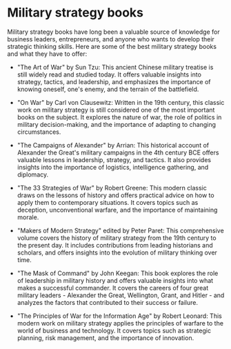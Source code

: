 # Military strategy books

Military strategy books have long been a valuable source of knowledge for business leaders, entrepreneurs, and anyone who wants to develop their strategic thinking skills. Here are some of the best military strategy books and what they have to offer:

* "The Art of War" by Sun Tzu: This ancient Chinese military treatise is still widely read and studied today. It offers valuable insights into strategy, tactics, and leadership, and emphasizes the importance of knowing oneself, one's enemy, and the terrain of the battlefield.

* "On War" by Carl von Clausewitz: Written in the 19th century, this classic work on military strategy is still considered one of the most important books on the subject. It explores the nature of war, the role of politics in military decision-making, and the importance of adapting to changing circumstances.

* "The Campaigns of Alexander" by Arrian: This historical account of Alexander the Great's military campaigns in the 4th century BCE offers valuable lessons in leadership, strategy, and tactics. It also provides insights into the importance of logistics, intelligence gathering, and diplomacy.

* "The 33 Strategies of War" by Robert Greene: This modern classic draws on the lessons of history and offers practical advice on how to apply them to contemporary situations. It covers topics such as deception, unconventional warfare, and the importance of maintaining morale.

* "Makers of Modern Strategy" edited by Peter Paret: This comprehensive volume covers the history of military strategy from the 19th century to the present day. It includes contributions from leading historians and scholars, and offers insights into the evolution of military thinking over time.

* "The Mask of Command" by John Keegan: This book explores the role of leadership in military history and offers valuable insights into what makes a successful commander. It covers the careers of four great military leaders - Alexander the Great, Wellington, Grant, and Hitler - and analyzes the factors that contributed to their success or failure.

* "The Principles of War for the Information Age" by Robert Leonard: This modern work on military strategy applies the principles of warfare to the world of business and technology. It covers topics such as strategic planning, risk management, and the importance of innovation.